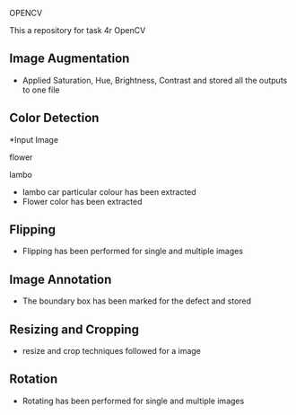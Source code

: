 OPENCV

This a repository for task 4r OpenCV


## Image Augmentation

 * Applied Saturation, Hue, Brightness, Contrast and stored all the outputs to one file
 
## Color Detection

 *Input Image
 
flower

lambo

 * lambo car particular colour has been extracted
 * Flower color has been extracted
 
## Flipping

 * Flipping has been performed for single and multiple images
 
## Image Annotation

 * The boundary box has been marked for the defect and stored
 
## Resizing and Cropping

 * resize and crop techniques followed for a image
 
## Rotation

 * Rotating has been performed for single and multiple images

